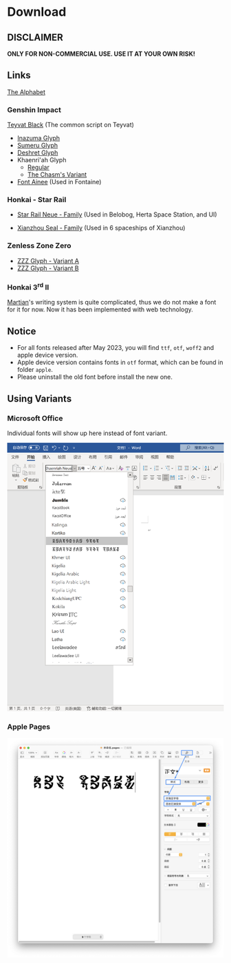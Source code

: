 # Download

## DISCLAIMER

**ONLY FOR NON-COMMERCIAL USE. USE IT AT YOUR OWN RISK!**

## Links

[The Alphabet](https://github.com/SpeedyOrc-C/HoYo-Glyphs/releases/tag/Alphabet-20240327)

### Genshin Impact

[Teyvat Black](https://github.com/SpeedyOrc-C/HoYo-Glyphs/releases/tag/teyvat-black-1.003) (The common script on Teyvat)

- [Inazuma Glyph](font/genshin-impact/inazuma/InazumaNeue-Regular-1.000.otf)
- [Sumeru Glyph](font/genshin-impact/sumeru/SumeruNeue-Regular-0.007.otf)
- [Deshret Glyph](font/genshin-impact/deshret/DeshretNeue-Regular-1.002.otf)
- Khaenri'ah Glyph
  - [Regular](font/genshin-impact/khaenriah/KhaenriahNeue-Regular-2.000.otf)
  - [The Chasm's Variant](font/genshin-impact/khaenriah/KhaenriahNeue-Chasm-2.000.otf)
- [Font Ainee](https://github.com/SpeedyOrc-C/HoYo-Glyphs/releases/tag/font-ainee-1.000) (Used in Fontaine)

### Honkai - Star Rail

- [Star Rail Neue - Family](https://github.com/SpeedyOrc-C/Hoyo-Glyphs/releases/tag/star-rail-neue-1.100) (Used in Belobog, Herta Space Station, and UI)

- [Xianzhou Seal - Family](https://github.com/SpeedyOrc-C/HoYo-Glyphs/releases/tag/xianzhou-seal-1.000) (Used in 6 spaceships of Xianzhou)

### Zenless Zone Zero

- [ZZZ Glyph - Variant A](font/zenless-zone-zero/ZZZNeue-VariantA-0.003.otf)
- [ZZZ Glyph - Variant B](font/zenless-zone-zero/ZZZNeue-VariantB-0.003.otf)

### Honkai 3<sup>rd</sup> II

[Martian](https://github.com/SpeedyOrc-C/Honkai-3rd-II-Martian)'s 
writing system is quite complicated, thus we do not make a font for it for now. Now it has been implemented with web technology.
## Notice

* For all fonts released after May 2023, you will find `ttf`, `otf`, `woff2` and apple device version.
* Apple device version contains fonts in `otf` format, which can be found in folder `apple`. 
* Please uninstall the old font before install the new one. 

## Using Variants

### Microsoft Office

Individual fonts will show up here instead of font variant.

![Using font variant in Microsoft Pages](font-variant-in-ms-office.png)

### Apple Pages

![Using font variant in Apple Pages](font-variant-in-pages.png)
